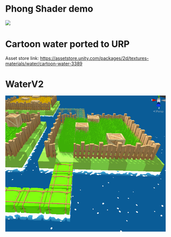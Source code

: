 # Phong Shader demo
![](https://i.ibb.co/vsy0nZH/Whats-App-Image-2021-09-18-at-7-24-37-PM.jpg)

# Cartoon water ported to URP
Asset store link: https://assetstore.unity.com/packages/2d/textures-materials/water/cartoon-water-3389

# WaterV2
![](ss.png)